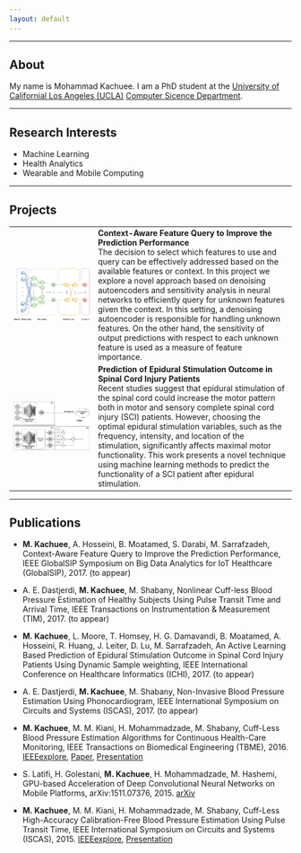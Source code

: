 ```yaml
---
layout: default
---
```


---

## About
My name is Mohammad Kachuee. I am a PhD student at the [University of Californial Los Angeles (UCLA)](http://www.ucla.edu/) [Computer Sicence Department](http://www.cs.ucla.edu/).

---

## Research Interests
- Machine Learning
- Health Analytics
- Wearable and Mobile Computing

---

## Projects

<table>
  <col width="30%">
  <col width="70%">


  <tr>
    <td>
      <img src="https://raw.githubusercontent.com/mkachuee/mkachuee.github.io/master/images/Project_DPFQ.png" alt="" style="width:250;height:250;">
    </td>
    <td>
        <b> Context-Aware Feature Query to Improve the Prediction Performance </b><br />
      The decision to select which features to use and query can be effectively addressed based on the available features or context. In this project we explore a novel approach based on denoising autoencoders and sensitivity analysis in neural networks to efficiently query for unknown features given the context. In this setting, a denoising autoencoder is responsible for handling unknown features. On the other hand, the sensitivity of output predictions with respect to each unknown feature is used as a measure of feature importance.
    </td>
  </tr>

  
  <tr>
    <td>
      <img src="https://raw.githubusercontent.com/mkachuee/mkachuee.github.io/master/images/Project_SCI.png" alt="" style="width:250;height:250;">
    </td>
    <td>
      <b> Prediction of Epidural Stimulation Outcome in Spinal Cord Injury Patients </b><br />
       Recent studies suggest that epidural stimulation of the spinal cord could increase the motor pattern both in motor and sensory complete spinal cord injury (SCI) patients. However, choosing the optimal epidural stimulation variables, such as the frequency, intensity, and location of the stimulation, significantly affects maximal motor functionality. This work presents a novel technique using machine learning methods to predict the functionality of a SCI patient after epidural stimulation.
    </td>
  </tr>
  
</table>



---

## Publications

* **M. Kachuee**, A. Hosseini, B. Moatamed, S. Darabi, M. Sarrafzadeh, Context-Aware Feature Query to Improve the Prediction Performance, IEEE GlobalSIP Symposium on Big Data Analytics for IoT Healthcare (GlobalSIP), 2017. (to appear)

* A. E. Dastjerdi, **M. Kachuee**, M. Shabany, Nonlinear Cuff-less Blood Pressure Estimation of Healthy Subjects Using Pulse Transit Time and Arrival Time, IEEE Transactions on Instrumentation & Measurement (TIM), 2017. (to appear)

* **M. Kachuee**, L. Moore, T. Homsey, H. G. Damavandi, B. Moatamed, A. Hosseini, R. Huang, J. Leiter, D. Lu, M. Sarrafzadeh, An Active Learning Based Prediction of Epidural Stimulation Outcome in Spinal Cord Injury Patients Using Dynamic Sample weighting, IEEE International Conference on Healthcare Informatics (ICHI), 2017. (to appear)

* A. E. Dastjerdi, **M. Kachuee**, M. Shabany, Non-Invasive Blood Pressure Estimation Using Phonocardiogram, IEEE International Symposium on Circuits and Systems (ISCAS), 2017. (to appear)

* **M. Kachuee**, M. M. Kiani, H. Mohammadzade, M. Shabany, Cuff-Less Blood Pressure Estimation Algorithms for Continuous Health-Care Monitoring, IEEE Transactions on Biomedical Engineering (TBME), 2016. [IEEEexplore](http://dx.doi.org/10.1109/TBME.2016.2580904), [Paper](https://github.com/mkachuee/mkachuee.github.io/blob/master/papers/Paper_TBME2016.pdf), [Presentation](https://github.com/mkachuee/mkachuee.github.io/blob/master/papers/Presentation_TBME2016.pdf)

* S. Latifi, H. Golestani, **M. Kachuee**, H. Mohammadzade, M. Hashemi, GPU-based Acceleration of Deep Convolutional Neural Networks on Mobile Platforms, arXiv:1511.07376, 2015. [arXiv](http://arxiv.org/abs/1511.07376)

* **M. Kachuee**, M. M. Kiani, H. Mohammadzade, M. Shabany, Cuff-Less High-Accuracy Calibration-Free Blood Pressure Estimation Using Pulse Transit Time, IEEE International Symposium on Circuits and Systems (ISCAS), 2015. [IEEEexplore](http://dx.doi.org/10.1109/TBME.2016.2580904), [Presentation](https://github.com/mkachuee/mkachuee.github.io/blob/master/papers/Presentation_ISCAS2015.pdf)
